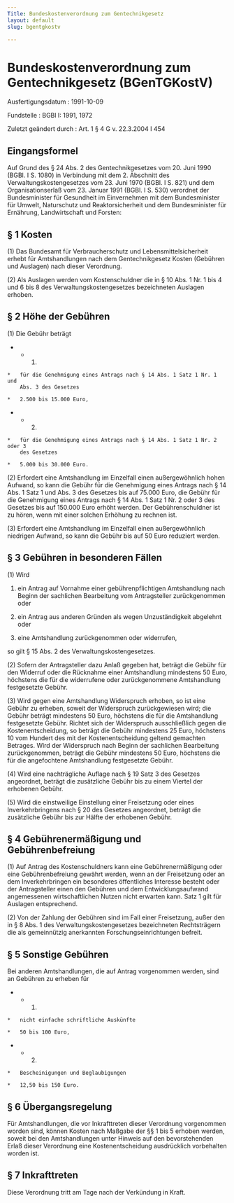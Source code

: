 ```yaml
---
Title: Bundeskostenverordnung zum Gentechnikgesetz
layout: default
slug: bgentgkostv

---
```


# Bundeskostenverordnung zum Gentechnikgesetz (BGenTGKostV)

Ausfertigungsdatum
:   1991-10-09

Fundstelle
:   BGBl I: 1991, 1972

Zuletzt geändert durch
:   Art. 1 § 4 G v. 22.3.2004 I 454


## Eingangsformel

Auf Grund des § 24 Abs. 2 des Gentechnikgesetzes vom 20. Juni 1990
(BGBl. I S. 1080) in Verbindung mit dem 2. Abschnitt des
Verwaltungskostengesetzes vom 23. Juni 1970 (BGBl. I S. 821) und dem
Organisationserlaß vom 23. Januar 1991 (BGBl. I S. 530) verordnet der
Bundesminister für Gesundheit im Einvernehmen mit dem Bundesminister
für Umwelt, Naturschutz und Reaktorsicherheit und dem Bundesminister
für Ernährung, Landwirtschaft und Forsten:


## § 1 Kosten

(1) Das Bundesamt für Verbraucherschutz und Lebensmittelsicherheit
erhebt für Amtshandlungen nach dem Gentechnikgesetz Kosten (Gebühren
und Auslagen) nach dieser Verordnung.

(2) Als Auslagen werden vom Kostenschuldner die in § 10 Abs. 1 Nr. 1
bis 4 und 6 bis 8 des Verwaltungskostengesetzes bezeichneten Auslagen
erhoben.


## § 2 Höhe der Gebühren

(1) Die Gebühr beträgt

*    *   1.

    *   für die Genehmigung eines Antrags nach § 14 Abs. 1 Satz 1 Nr. 1 und
        Abs. 3 des Gesetzes

    *   2.500 bis 15.000 Euro,


*    *   2.

    *   für die Genehmigung eines Antrags nach § 14 Abs. 1 Satz 1 Nr. 2 oder 3
        des Gesetzes

    *   5.000 bis 30.000 Euro.




(2) Erfordert eine Amtshandlung im Einzelfall einen außergewöhnlich
hohen Aufwand, so kann die Gebühr für die Genehmigung eines Antrags
nach § 14 Abs. 1 Satz 1 und Abs. 3 des Gesetzes bis auf 75.000 Euro,
die Gebühr für die Genehmigung eines Antrags nach § 14 Abs. 1 Satz 1
Nr. 2 oder 3 des Gesetzes bis auf 150.000 Euro erhöht werden. Der
Gebührenschuldner ist zu hören, wenn mit einer solchen Erhöhung zu
rechnen ist.

(3) Erfordert eine Amtshandlung im Einzelfall einen außergewöhnlich
niedrigen Aufwand, so kann die Gebühr bis auf 50 Euro reduziert
werden.


## § 3 Gebühren in besonderen Fällen

(1) Wird

1.  ein Antrag auf Vornahme einer gebührenpflichtigen Amtshandlung nach
    Beginn der sachlichen Bearbeitung vom Antragsteller zurückgenommen
    oder


2.  ein Antrag aus anderen Gründen als wegen Unzuständigkeit abgelehnt
    oder


3.  eine Amtshandlung zurückgenommen oder widerrufen,



so gilt § 15 Abs. 2 des Verwaltungskostengesetzes.

(2) Sofern der Antragsteller dazu Anlaß gegeben hat, beträgt die
Gebühr für den Widerruf oder die Rücknahme einer Amtshandlung
mindestens 50 Euro, höchstens die für die widerrufene oder
zurückgenommene Amtshandlung festgesetzte Gebühr.

(3) Wird gegen eine Amtshandlung Widerspruch erhoben, so ist eine
Gebühr zu erheben, soweit der Widerspruch zurückgewiesen wird; die
Gebühr beträgt mindestens 50 Euro, höchstens die für die Amtshandlung
festgesetzte Gebühr. Richtet sich der Widerspruch ausschließlich gegen
die Kostenentscheidung, so beträgt die Gebühr mindestens 25 Euro,
höchstens 10 vom Hundert des mit der Kostenentscheidung geltend
gemachten Betrages. Wird der Widerspruch nach Beginn der sachlichen
Bearbeitung zurückgenommen, beträgt die Gebühr mindestens 50 Euro,
höchstens die für die angefochtene Amtshandlung festgesetzte Gebühr.

(4) Wird eine nachträgliche Auflage nach § 19 Satz 3 des Gesetzes
angeordnet, beträgt die zusätzliche Gebühr bis zu einem Viertel der
erhobenen Gebühr.

(5) Wird die einstweilige Einstellung einer Freisetzung oder eines
Inverkehrbringens nach § 20 des Gesetzes angeordnet, beträgt die
zusätzliche Gebühr bis zur Hälfte der erhobenen Gebühr.


## § 4 Gebührenermäßigung und Gebührenbefreiung

(1) Auf Antrag des Kostenschuldners kann eine Gebührenermäßigung oder
eine Gebührenbefreiung gewährt werden, wenn an der Freisetzung oder an
dem Inverkehrbringen ein besonderes öffentliches Interesse besteht
oder der Antragsteller einen den Gebühren und dem Entwicklungsaufwand
angemessenen wirtschaftlichen Nutzen nicht erwarten kann. Satz 1 gilt
für Auslagen entsprechend.

(2) Von der Zahlung der Gebühren sind im Fall einer Freisetzung, außer
den in § 8 Abs. 1 des Verwaltungskostengesetzes bezeichneten
Rechtsträgern die als gemeinnützig anerkannten Forschungseinrichtungen
befreit.


## § 5 Sonstige Gebühren

Bei anderen Amtshandlungen, die auf Antrag vorgenommen werden, sind an
Gebühren zu erheben für

*    *   1.

    *   nicht einfache schriftliche Auskünfte

    *   50 bis 100 Euro,


*    *   2.

    *   Bescheinigungen und Beglaubigungen

    *   12,50 bis 150 Euro.





## § 6 Übergangsregelung

Für Amtshandlungen, die vor Inkrafttreten dieser Verordnung
vorgenommen worden sind, können Kosten nach Maßgabe der §§ 1 bis 5
erhoben werden, soweit bei den Amtshandlungen unter Hinweis auf den
bevorstehenden Erlaß dieser Verordnung eine Kostenentscheidung
ausdrücklich vorbehalten worden ist.


## § 7 Inkrafttreten

Diese Verordnung tritt am Tage nach der Verkündung in Kraft.

